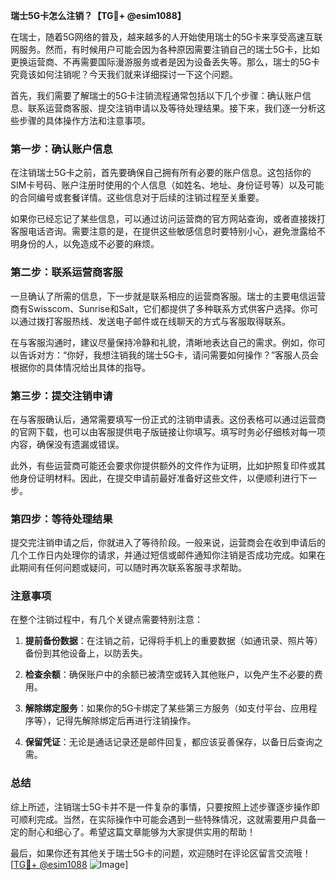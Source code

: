 **瑞士5G卡怎么注销？【TG💪+ @esim1088】**

在瑞士，随着5G网络的普及，越来越多的人开始使用瑞士的5G卡来享受高速互联网服务。然而，有时候用户可能会因为各种原因需要注销自己的瑞士5G卡，比如更换运营商、不再需要国际漫游服务或者是因为设备丢失等。那么，瑞士的5G卡究竟该如何注销呢？今天我们就来详细探讨一下这个问题。

首先，我们需要了解瑞士的5G卡注销流程通常包括以下几个步骤：确认账户信息、联系运营商客服、提交注销申请以及等待处理结果。接下来，我们逐一分析这些步骤的具体操作方法和注意事项。

### **第一步：确认账户信息**

在注销瑞士5G卡之前，首先要确保自己拥有所有必要的账户信息。这包括你的SIM卡号码、账户注册时使用的个人信息（如姓名、地址、身份证号等）以及可能的合同编号或套餐详情。这些信息对于后续的注销过程至关重要。

如果你已经忘记了某些信息，可以通过访问运营商的官方网站查询，或者直接拨打客服电话咨询。需要注意的是，在提供这些敏感信息时要特别小心，避免泄露给不明身份的人，以免造成不必要的麻烦。

### **第二步：联系运营商客服**

一旦确认了所需的信息，下一步就是联系相应的运营商客服。瑞士的主要电信运营商有Swisscom、Sunrise和Salt，它们都提供了多种联系方式供客户选择。你可以通过拨打客服热线、发送电子邮件或在线聊天的方式与客服取得联系。

在与客服沟通时，建议尽量保持冷静和礼貌，清晰地表达自己的需求。例如，你可以告诉对方：“你好，我想注销我的瑞士5G卡，请问需要如何操作？”客服人员会根据你的具体情况给出具体的指导。

### **第三步：提交注销申请**

在与客服确认后，通常需要填写一份正式的注销申请表。这份表格可以通过运营商的官网下载，也可以由客服提供电子版链接让你填写。填写时务必仔细核对每一项内容，确保没有遗漏或错误。

此外，有些运营商可能还会要求你提供额外的文件作为证明，比如护照复印件或其他身份证明材料。因此，在提交申请前最好准备好这些文件，以便顺利进行下一步。

### **第四步：等待处理结果**

提交完注销申请之后，你就进入了等待阶段。一般来说，运营商会在收到申请后的几个工作日内处理你的请求，并通过短信或邮件通知你注销是否成功完成。如果在此期间有任何问题或疑问，可以随时再次联系客服寻求帮助。

### **注意事项**

在整个注销过程中，有几个关键点需要特别注意：

1. **提前备份数据**：在注销之前，记得将手机上的重要数据（如通讯录、照片等）备份到其他设备上，以防丢失。
   
2. **检查余额**：确保账户中的余额已被清空或转入其他账户，以免产生不必要的费用。
   
3. **解除绑定服务**：如果你的5G卡绑定了某些第三方服务（如支付平台、应用程序等），记得先解除绑定后再进行注销操作。

4. **保留凭证**：无论是通话记录还是邮件回复，都应该妥善保存，以备日后查询之需。

### **总结**

综上所述，注销瑞士5G卡并不是一件复杂的事情，只要按照上述步骤逐步操作即可顺利完成。当然，在实际操作中可能会遇到一些特殊情况，这就需要用户具备一定的耐心和细心了。希望这篇文章能够为大家提供实用的帮助！

最后，如果你还有其他关于瑞士5G卡的问题，欢迎随时在评论区留言交流哦！[[TG💪+ @esim1088](https://t.me/s/esim1088) ![Image](https://i.postimg.cc/4NQfJmqS/Snipaste-2025-05-13-00-14-12.png)]